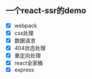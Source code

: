 ## 一个react-ssr的demo

- [x]  webpack
- [x]  css处理
- [x]  数据请求
- [x]  404状态处理
- [x]  重定向处理
- [x]  react全家桶
- [x]  express